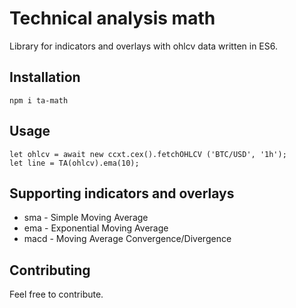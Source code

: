 Technical analysis math
=========

Library for indicators and overlays with ohlcv data written in ES6.

## Installation

`npm i ta-math`

## Usage

```
let ohlcv = await new ccxt.cex().fetchOHLCV ('BTC/USD', '1h');
let line = TA(ohlcv).ema(10);
```

## Supporting indicators and overlays

* sma     -   Simple Moving Average
* ema     -   Exponential Moving Average
* macd    -   Moving Average Convergence/Divergence

## Contributing

Feel free to contribute.